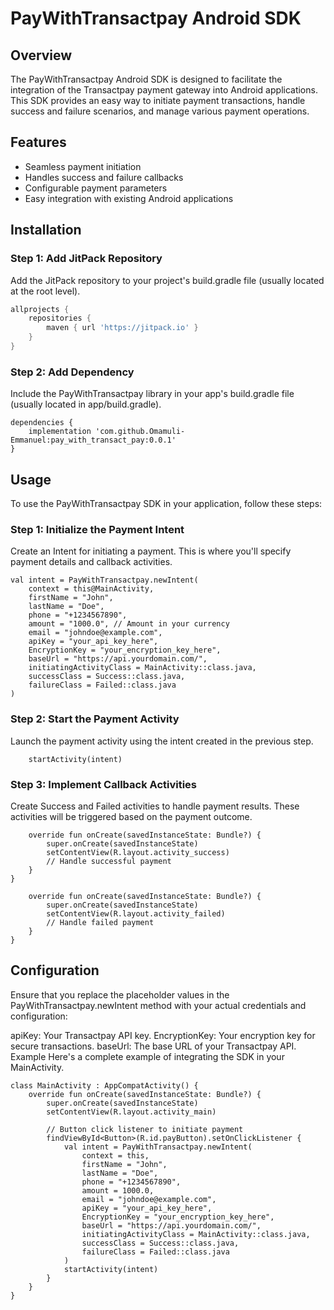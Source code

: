 # PayWithTransactpay Android SDK

## Overview

The PayWithTransactpay Android SDK is designed to facilitate the integration of the Transactpay payment gateway into Android applications. This SDK provides an easy way to initiate payment transactions, handle success and failure scenarios, and manage various payment operations.

## Features

- Seamless payment initiation
- Handles success and failure callbacks
- Configurable payment parameters
- Easy integration with existing Android applications

## Installation

### Step 1: Add JitPack Repository

Add the JitPack repository to your project's build.gradle file (usually located at the root level).

```gradle
allprojects {
    repositories {
        maven { url 'https://jitpack.io' }
    }
}
```

### Step 2: Add Dependency
Include the PayWithTransactpay library in your app's build.gradle file (usually located in app/build.gradle).
```
dependencies {
    implementation 'com.github.Omamuli-Emmanuel:pay_with_transact_pay:0.0.1'
}
```

## Usage
To use the PayWithTransactpay SDK in your application, follow these steps:

### Step 1: Initialize the Payment Intent
Create an Intent for initiating a payment. This is where you'll specify payment details and callback activities.
```
val intent = PayWithTransactpay.newIntent(
    context = this@MainActivity,
    firstName = "John",
    lastName = "Doe",
    phone = "+1234567890",
    amount = "1000.0", // Amount in your currency
    email = "johndoe@example.com",
    apiKey = "your_api_key_here",
    EncryptionKey = "your_encryption_key_here",
    baseUrl = "https://api.yourdomain.com/",
    initiatingActivityClass = MainActivity::class.java,
    successClass = Success::class.java,
    failureClass = Failed::class.java
)
```

### Step 2: Start the Payment Activity
Launch the payment activity using the intent created in the previous step.
```
    startActivity(intent)
```

### Step 3: Implement Callback Activities

Create Success and Failed activities to handle payment results. These activities will be triggered based on the payment outcome.

```class Success : AppCompatActivity() {
    override fun onCreate(savedInstanceState: Bundle?) {
        super.onCreate(savedInstanceState)
        setContentView(R.layout.activity_success)
        // Handle successful payment
    }
}
```

```class Failed : AppCompatActivity() {
    override fun onCreate(savedInstanceState: Bundle?) {
        super.onCreate(savedInstanceState)
        setContentView(R.layout.activity_failed)
        // Handle failed payment
    }
}
```

## Configuration

Ensure that you replace the placeholder values in the PayWithTransactpay.newIntent method with your actual credentials and configuration:

apiKey: Your Transactpay API key.
EncryptionKey: Your encryption key for secure transactions.
baseUrl: The base URL of your Transactpay API.
Example
Here's a complete example of integrating the SDK in your MainActivity.
```
class MainActivity : AppCompatActivity() {
    override fun onCreate(savedInstanceState: Bundle?) {
        super.onCreate(savedInstanceState)
        setContentView(R.layout.activity_main)

        // Button click listener to initiate payment
        findViewById<Button>(R.id.payButton).setOnClickListener {
            val intent = PayWithTransactpay.newIntent(
                context = this,
                firstName = "John",
                lastName = "Doe",
                phone = "+1234567890",
                amount = 1000.0,
                email = "johndoe@example.com",
                apiKey = "your_api_key_here",
                EncryptionKey = "your_encryption_key_here",
                baseUrl = "https://api.yourdomain.com/",
                initiatingActivityClass = MainActivity::class.java,
                successClass = Success::class.java,
                failureClass = Failed::class.java
            )
            startActivity(intent)
        }
    }
}
```
